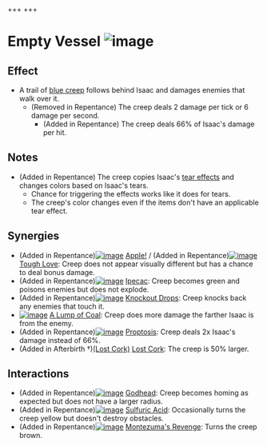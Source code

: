 +++
+++

 # Empty Vessel ![image](/image/Empty_Vessel.png) 


Effect
--------


* A trail of [blue creep](/wiki/Blue_creep "Blue creep") follows behind Isaac and damages enemies that walk over it.
	+ (Removed in Repentance) The creep deals 2 damage per tick or 6 damage per second.
		- (Added in Repentance) The creep deals 66% of Isaac's damage per hit.


Notes
-------


* (Added in Repentance) The creep copies Isaac's [tear effects](/wiki/Tear_effects "Tear effects") and changes colors based on Isaac's tears.
	+ Chance for triggering the effects works like it does for tears.
	+ The creep's color changes even if the items don't have an applicable tear effect.


Synergies
-----------


* (Added in Repentance)[![image](/image/Apple!.png)](/wiki/Apple! "Apple!") [Apple!](/wiki/Apple! "Apple!") / (Added in Repentance)[![image](/image/Tough_Love.png)](/wiki/Tough_Love "Tough Love") [Tough Love](/wiki/Tough_Love "Tough Love"): Creep does not appear visually different but has a chance to deal bonus damage.
* (Added in Repentance)[![image](/image/Ipecac.png)](/wiki/Ipecac "Ipecac") [Ipecac](/wiki/Ipecac "Ipecac"): Creep becomes green and poisons enemies but does not explode.
* (Added in Repentance)[![image](/image/Knockout_Drops.png)](/wiki/Knockout_Drops "Knockout Drops") [Knockout Drops](/wiki/Knockout_Drops "Knockout Drops"): Creep knocks back any enemies that touch it.
* [![image](/image/A_Lump_of_Coal.png)](/wiki/A_Lump_of_Coal "A Lump of Coal") [A Lump of Coal](/wiki/A_Lump_of_Coal "A Lump of Coal"): Creep does more damage the farther Isaac is from the enemy.
* (Added in Repentance)[![image](/image/Proptosis.png)](/wiki/Proptosis "Proptosis") [Proptosis](/wiki/Proptosis "Proptosis"): Creep deals 2x Isaac's damage instead of 66%.
* (Added in Afterbirth †)[(Lost Cork)](/wiki/Lost_Cork "Lost Cork") [Lost Cork](/wiki/Lost_Cork "Lost Cork"): The creep is 50% larger.


Interactions
--------------


* (Added in Repentance)[![image](/image/Godhead.png)](/wiki/Godhead "Godhead") [Godhead](/wiki/Godhead "Godhead"): Creep becomes homing as expected but does not have a larger radius.
* (Added in Repentance)[![image](/image/Sulfuric_Acid.png)](/wiki/Sulfuric_Acid "Sulfuric Acid") [Sulfuric Acid](/wiki/Sulfuric_Acid "Sulfuric Acid"): Occasionally turns the creep yellow but doesn't destroy obstacles.
* (Added in Repentance)[![image](/image/Montezuma%27s_Revenge.png)](/wiki/Montezuma%27s_Revenge "Montezuma's Revenge") [Montezuma's Revenge](/wiki/Montezuma%27s_Revenge "Montezuma's Revenge"): Turns the creep brown.


